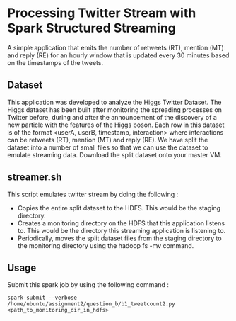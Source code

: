 # Processing Twitter Stream with Spark Structured Streaming
A simple application that emits the number of retweets (RT), mention (MT) and reply (RE) for an hourly window that is updated every 30 minutes based on the timestamps of the tweets.

## Dataset
This application was developed to analyze the Higgs Twitter Dataset. The Higgs dataset has been built after monitoring the spreading processes on Twitter before, during and after the announcement of the discovery of a new particle with the features of the Higgs boson. Each row in this dataset is of the format <userA, userB, timestamp, interaction> where interactions can be retweets (RT), mention (MT) and reply (RE).
We have split the dataset into a number of small files so that we can use the dataset to emulate streaming data. Download the split dataset onto your master VM.

## streamer.sh
This script emulates twitter stream by doing the following :
* Copies the entire split dataset to the HDFS. This would be the staging directory.
* Creates a monitoring directory on the HDFS that this application listens to. This would be the directory this streaming application is listening to.
* Periodically, moves the split dataset files from the staging directory to the monitoring directory using the hadoop fs -mv command.

## Usage
Submit this spark job by using the following command : 

`spark-submit --verbose /home/ubuntu/assignment2/question_b/b1_tweetcount2.py <path_to_monitoring_dir_in_hdfs>`
